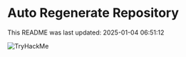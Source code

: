 # Auto Regenerate Repository

This README was last updated: 2025-01-04 06:51:12

 ![TryHackMe](https://tryhackme.com/badge/533634)
